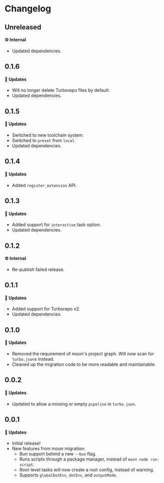 # Changelog

## Unreleased

#### ⚙️ Internal

- Updated dependencies.

## 0.1.6

#### 🚀 Updates

- Will no longer delete Turborepo files by default.
- Updated dependencies.

## 0.1.5

#### 🚀 Updates

- Switched to new toolchain system.
- Switched to `preset` from `local`.
- Updated dependencies.

## 0.1.4

#### 🚀 Updates

- Added `register_extension` API.

## 0.1.3

#### 🚀 Updates

- Added support for `interactive` task option.
- Updated dependencies.

## 0.1.2

#### ⚙️ Internal

- Re-publish failed release.

## 0.1.1

#### 🚀 Updates

- Added support for Turborepo v2.
- Updated dependencies.

## 0.1.0

#### 🚀 Updates

- Removed the requirement of moon's project graph. Will now scan for `turbo.json`s instead.
- Cleaned up the migration code to be more readable and maintainable.

## 0.0.2

#### 🚀 Updates

- Updated to allow a missing or empty `pipeline` in `turbo.json`.

## 0.0.1

#### 🚀 Updates

- Initial release!
- New features from moon migration:
  - Bun support behind a new `--bun` flag.
  - Runs scripts through a package manager, instead of `moon node run-script`.
  - Root-level tasks will now create a root config, instead of warning.
  - Supports `globalDotEnv`, `dotEnv`, and `outputMode`.
